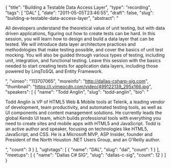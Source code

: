 {
  "title": "Building a Testable Data Access Layer",
  "type": "recording",
  "tags": [
    "DAL"
  ],
  "date": "2011-05-05T23:46:55",
  "draft": false,
  "slug": "building-a-testable-data-access-layer",
  "abstract": "<p>All developers understand the theoretical value of unit testing, but with data driven applications, figuring out how to create tests can be hard. In this session, you will learn how to design and build a data layer that can be tested. We will introduce data layer architecture practices and methodologies that make testing possible, and cover the basics of unit test mocking. You will also be guided through various types of testing, including unit, integration, and functional testing. Leave this session with the basics needed to start creating tests for application data layers, including those powered by LinqToSQL and Entity Framework.</p>",
  "vimeo": "113707065",
  "moreinfo": "http://dallas-csharp-sig.com",
  "thumbnail": "https://i.vimeocdn.com/video/499122139_295x166.jpg",
  "speakers": [
    {
      "name": "Todd Anglin",
      "slug": "todd-anglin",
      "bio": "<p>Todd Anglin is VP of HTML5 Web & Mobile tools at Telerik, a leading vendor of development, team productivity, and automated testing tools, as well as UI components and content management solutions. He currently leads the global Kendo UI team, which builds professional tools with everything you need to create sites and mobile apps with HTML5 and JavaScript. Todd is an active author and speaker, focusing on technologies like HTML5, JavaScript, and CSS. He is a Microsoft MVP, ASP Insider, founder and President of the North Houston .NET Users Group, and an O'Reilly author.</p>",
      "count": 3
    }
  ],
  "ugtvtags": [
    {
      "name": "DAL",
      "slug": "dal",
      "count": 1
    }
  ],
  "meetups": [
    {
      "name": "Dallas C# SIG",
      "slug": "dallas-c-sig",
      "count": 12
    }
  ]
}